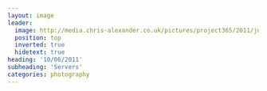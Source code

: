 ```yaml
---
layout: image
leader:
  image: http://media.chris-alexander.co.uk/pictures/project365/2011/jun/10/100611.jpg
  position: top
  inverted: true
  hidetext: true
heading: '10/06/2011'
subheading: 'Servers'
categories: photography
---
```

